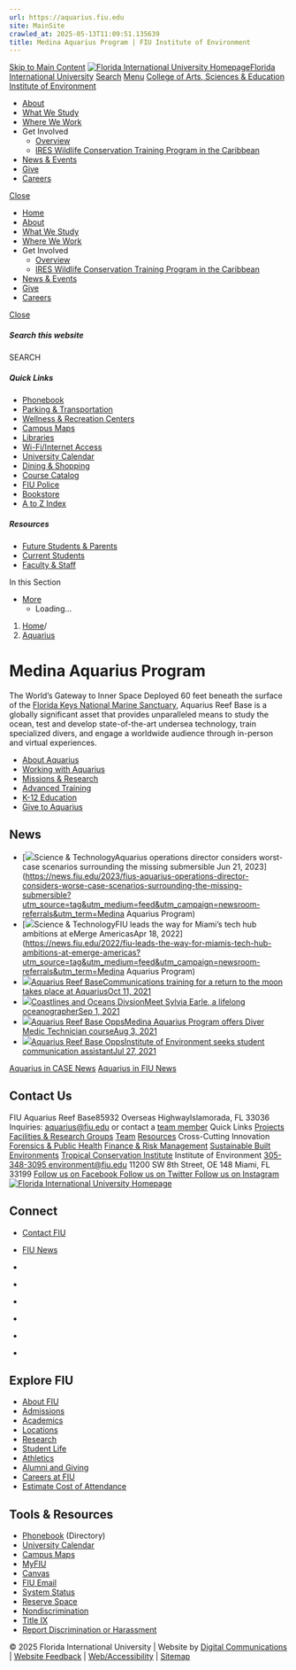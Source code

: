 ```yaml
---
url: https://aquarius.fiu.edu
site: MainSite
crawled_at: 2025-05-13T11:09:51.135639
title: Medina Aquarius Program | FIU Institute of Environment
---
```


[Skip to Main Content](https://environment.fiu.edu/aquarius/#main-content)
[![Florida International University Homepage](https://digicdn.fiu.edu/core/_assets/images/logo-top.svg)Florida International University](https://www.fiu.edu/)
[Search](https://environment.fiu.edu/aquarius/)
[Menu](https://environment.fiu.edu/aquarius/)
[College of Arts, Sciences & Education](https://case.fiu.edu/index.html)
[Institute of Environment](https://environment.fiu.edu/index.html)
  * [About](https://environment.fiu.edu/about/index.html)
  * [What We Study](https://environment.fiu.edu/what-we-study/index.html)
  * [Where We Work](https://environment.fiu.edu/where-we-work/index.html)
  * Get Involved
    * [Overview](https://environment.fiu.edu/get-involved/index.html)
    * [IRES Wildlife Conservation Training Program in the Caribbean](https://environment.fiu.edu/get-involved/ires-wildlife-conservation-training-program-in-the-caribbean/index.html)
  * [News & Events](https://environment.fiu.edu/events/index.html)
  * [Give](https://environment.fiu.edu/give/index.html)
  * [Careers](https://environment.fiu.edu/careers/index.html)


[Close](https://environment.fiu.edu/aquarius/)
  * [Home](https://environment.fiu.edu/index.html)
  * [About](https://environment.fiu.edu/about/index.html)
  * [What We Study](https://environment.fiu.edu/what-we-study/index.html)
  * [Where We Work](https://environment.fiu.edu/where-we-work/index.html)
  * Get Involved
    * [Overview](https://environment.fiu.edu/get-involved/index.html)
    * [IRES Wildlife Conservation Training Program in the Caribbean](https://environment.fiu.edu/get-involved/ires-wildlife-conservation-training-program-in-the-caribbean/index.html)
  * [News & Events](https://environment.fiu.edu/events/index.html)
  * [Give](https://environment.fiu.edu/give/index.html)
  * [Careers](https://environment.fiu.edu/careers/index.html)


[ Close ](https://environment.fiu.edu/aquarius/)
##### Search this website
SEARCH
##### Quick Links
  * [ Phonebook](https://phonebook.fiu.edu)
  * [ Parking & Transportation](https://parking.fiu.edu/)
  * [ Wellness & Recreation Centers](https://dasa.fiu.edu/all-departments/wellness-recreation-centers/)
  * [ Campus Maps](http://campusmaps.fiu.edu/)
  * [ Libraries](https://library.fiu.edu/)
  * [ Wi-Fi/Internet Access](https://network.fiu.edu/)
  * [ University Calendar](https://calendar.fiu.edu/)
  * [ Dining & Shopping](https://shop.fiu.edu/)
  * [ Course Catalog](https://catalog.fiu.edu/)
  * [ FIU Police](https://police.fiu.edu/)
  * [ Bookstore](https://shop.fiu.edu/retail/barnes-noble/course-materials/)
  * [ A to Z Index](https://www.fiu.edu/atoz/index.html)


##### Resources
  * [ Future Students & Parents](https://www.fiu.edu/information-for/future-students-parents.html)
  * [ Current Students](https://www.fiu.edu/information-for/current-students.html)
  * [ Faculty & Staff](https://www.fiu.edu/information-for/faculty-staff.html)


In this Section
  * [More](https://environment.fiu.edu/aquarius/)
    * Loading...


  1. [Home](https://environment.fiu.edu/index.html)/
  2. [Aquarius](https://environment.fiu.edu/aquarius/index.html)


# Medina Aquarius Program
The World’s Gateway to Inner Space
Deployed 60 feet beneath the surface of the [Florida Keys National Marine Sanctuary](https://floridakeys.noaa.gov/), Aquarius Reef Base is a globally significant asset that provides unparalleled means to study the ocean, test and develop state-of-the-art undersea technology, train specialized divers, and engage a worldwide audience through in-person and virtual experiences. 
  * [About Aquarius](https://environment.fiu.edu/aquarius/about/index.html)
  * [Working with Aquarius](https://environment.fiu.edu/aquarius/working-with-aquarius/index.html)
  * [Missions & Research](https://environment.fiu.edu/aquarius/missions-research/index.html)
  * [Advanced Training](https://environment.fiu.edu/aquarius/training/index.html)
  * [K-12 Education](https://environment.fiu.edu/aquarius/k-12/index.html)
  * [Give to Aquarius](https://environment.fiu.edu/aquarius/give/index.html?BBFund=1931&BBHideOtherFunds=1)


## News
  * [![](https://res.cloudinary.com/digicomm/image/upload/t_rss/news-magazine/2023/_assets/aquarius1_opt-1500x430.jpeg)Science & TechnologyAquarius operations director considers worst-case scenarios surrounding the missing submersible Jun 21, 2023](https://news.fiu.edu/2023/fius-aquarius-operations-director-considers-worse-case-scenarios-surrounding-the-missing-submersible?utm_source=tag&utm_medium=feed&utm_campaign=newsroom-referrals&utm_term=Medina Aquarius Program)
  * [![](https://res.cloudinary.com/digicomm/image/upload/t_rss/news-magazine/2022/_assets/emerge-image2-1.jpg)Science & TechnologyFIU leads the way for Miami’s tech hub ambitions at eMerge AmericasApr 18, 2022](https://news.fiu.edu/2022/fiu-leads-the-way-for-miamis-tech-hub-ambitions-at-emerge-americas?utm_source=tag&utm_medium=feed&utm_campaign=newsroom-referrals&utm_term=Medina Aquarius Program)
  * [![](https://casenews.fiu.edu/wp-content/uploads/2021/10/3x2-1-600x400.jpg)Aquarius Reef BaseCommunications training for a return to the moon takes place at AquariusOct 11, 2021](https://casenews.fiu.edu/2021/10/11/communications-training-for-a-return-to-the-moon-takes-place-at-aquarius/)
  * [![](https://casenews.fiu.edu/wp-content/uploads/2019/09/Sylvia-earle-150x150.jpg)Coastlines and Oceans DivsionMeet Sylvia Earle, a lifelong oceanographerSep 1, 2021](https://casenews.fiu.edu/2021/09/01/meet-sylvia-earle-a-lifelong-oceanographer/)
  * [![](https://casenews.fiu.edu/wp-content/uploads/2021/07/IMG_2865-3x2-1-600x400.jpg)Aquarius Reef Base OppsMedina Aquarius Program offers Diver Medic Technician courseAug 3, 2021](https://casenews.fiu.edu/2021/08/03/medina-aquarius-program-offers-diver-medic-technician-course/)
  * [![](https://casenews.fiu.edu/wp-content/uploads/2021/07/3x2-600x400.jpg)Aquarius Reef Base OppsInstitute of Environment seeks student communication assistantJul 27, 2021](https://casenews.fiu.edu/2021/07/27/institute-of-environment-seeks-student-communication-assistant/)


[Aquarius in CASE News](https://casenews.fiu.edu/aquarius-reef-base/) [Aquarius in FIU News](https://news.fiu.edu/tag/Medina%20Aquarius%20Program/)
## Contact Us
FIU Aquarius Reef Base85932 Overseas HighwayIslamorada, FL 33036
Inquiries: aquarius@fiu.edu or contact a [team member](https://environment.fiu.edu/aquarius/about/index.html#team "Team")
Quick Links
[Projects](https://environment.fiu.edu/what-we-study/projects/index.html)
[Facilities & Research Groups](https://environment.fiu.edu/facilities-research-groups/index.html)
[Team](https://environment.fiu.edu/about/team/index.html#role%5B%5D=Core+Faculty&query=)
[Resources](https://environment.fiu.edu/resources/index.html)
Cross-Cutting Innovation
[Forensics & Public Health](https://environment.fiu.edu/programs/environmental-forensics-public-health/index.html "Environmental Forensics & Public Health")
[Finance & Risk Management](https://environment.fiu.edu/programs/environmental-finance-risk-management/index.html "Environmental Finance & Risk Management")
[Sustainable Built Environments](https://environment.fiu.edu/programs/innovation-for-sustainable-built-environments/index.html "Innovation for Sustainable Built Environments")
[Tropical Conservation Institute](https://tci.fiu.edu/)
Institute of Environment
[305-348-3095 ](tel:305-348-3095) environment@fiu.edu
11200 SW 8th Street, OE 148 Miami, FL 33199
[ Follow us on Facebook ](https://www.facebook.com/FIUEnvironment/ "Follow us on Facebook") [ Follow us on Twitter ](https://twitter.com/FIUEnvironment "Follow us on Twitter") [ Follow us on Instagram ](https://www.instagram.com/fiuenvironment/ "Follow us on Instagram")
[ ![Florida International University Homepage](https://digicdn.fiu.edu/core/_assets/images/footer-logo.svg) ](https://www.fiu.edu/)
## Connect
  * [Contact FIU](https://www.fiu.edu/about/contact-us/index.html)
  * [FIU News](https://news.fiu.edu/)


  * [](https://www.instagram.com/fiuinstagram/)
  * [](https://www.linkedin.com/school/florida-international-university/)
  * [](https://www.facebook.com/floridainternational)
  * [](https://twitter.com/fiu)
  * [](https://www.youtube.com/user/FloridaInternational)
  * [](https://flickr.com/photos/fiu)


## Explore FIU
  * [About FIU](https://www.fiu.edu/about/index.html)
  * [Admissions](https://www.fiu.edu/admissions/index.html)
  * [Academics](https://www.fiu.edu/academics/index.html)
  * [Locations](https://www.fiu.edu/locations/index.html)
  * [Research](https://www.fiu.edu/research/index.html)
  * [Student Life](https://www.fiu.edu/student-life/index.html)
  * [Athletics](https://www.fiu.edu/athletics/index.html)
  * [Alumni and Giving](https://www.fiu.edu/alumni-and-giving/index.html)
  * [Careers at FIU](https://hr.fiu.edu/careers/)
  * [Estimate Cost of Attendance](https://onestop.fiu.edu/finances/estimate-your-costs/)


## Tools & Resources
  * [Phonebook](https://phonebook.fiu.edu) (Directory)
  * [University Calendar](https://calendar.fiu.edu/)
  * [Campus Maps](https://campusmaps.fiu.edu/)
  * [MyFIU](https://my.fiu.edu/)
  * [Canvas](https://canvas.fiu.edu)
  * [FIU Email](http://mail.fiu.edu/)
  * [System Status](https://fiu.service-now.com/sp?id=services_status)
  * [Reserve Space](https://centralreservations.fiu.edu/)
  * [Nondiscrimination](https://ace.fiu.edu/civil-rights/harassment-and-discrimination/)
  * [Title IX](https://ace.fiu.edu/title-ix/)
  * [Report Discrimination or Harassment](https://report.fiu.edu/)


© 2025 Florida International University  | Website by [Digital Communications](https://stratcomm.fiu.edu/digital-print/websites/) | [Website Feedback](https://webforms.fiu.edu/view.php?id=370774&element_5=https://environment.fiu.edu/aquarius/) | [Web/Accessibility](https://accessibility.fiu.edu/) | [Sitemap](https://environment.fiu.edu/sitemap.html)
